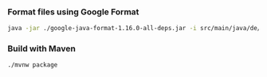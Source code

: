 ### Format files using Google Format
```bash
java -jar ./google-java-format-1.16.0-all-deps.jar -i src/main/java/de/marco_bartelt/url_shortener/* src/test/java/de/marco_bartelt/url_shortener/*
```

### Build with Maven

```bash
./mvnw package
```